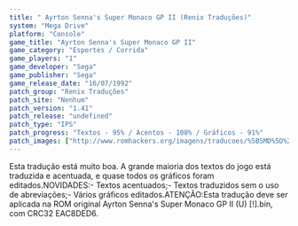 ```yaml
---
title: " Ayrton Senna's Super Monaco GP II (Renix Traduções)"
system: "Mega Drive"
platform: "Console"
game_title: "Ayrton Senna's Super Monaco GP II"
game_category: "Esportes / Corrida"
game_players: "1"
game_developer: "Sega"
game_publisher: "Sega"
game_release_date: "16/07/1992"
patch_group: "Renix Traduções"
patch_site: "Nenhum"
patch_version: "1.41"
patch_release: "undefined"
patch_type: "IPS"
patch_progress: "Textos - 95% / Acentos - 100% / Gráficos - 91%"
patch_images: ["http://www.romhackers.org/imagens/traducoes/%5BSMD%5D%20Ayrton%20Senna's%20Super%20Monaco%20GP%20II%20-%20Renix%20-%201.png","http://www.romhackers.org/imagens/traducoes/%5BSMD%5D%20Ayrton%20Senna's%20Super%20Monaco%20GP%20II%20-%20Renix%20-%202.png","http://www.romhackers.org/imagens/traducoes/%5BSMD%5D%20Ayrton%20Senna's%20Super%20Monaco%20GP%20II%20-%20Renix%20-%203.png"]
---
```

Esta tradução está muito boa. A grande maioria dos textos do jogo está traduzida e acentuada, e quase todos os gráficos foram editados.NOVIDADES:- Textos acentuados;- Textos traduzidos sem o uso de abreviações;- Vários gráficos editados.ATENÇÃO:Esta tradução deve ser aplicada na ROM original Ayrton Senna's Super Monaco GP II (U) [!].bin, com CRC32 EAC8DED6.